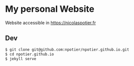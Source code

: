 # My personal Website

Website accessible in https://nicolaspotier.fr

## Dev

```bash 
$ git clone git@github.com:npotier/npotier.github.io.git
$ cd npotier.github.io
$ jekyll serve
```